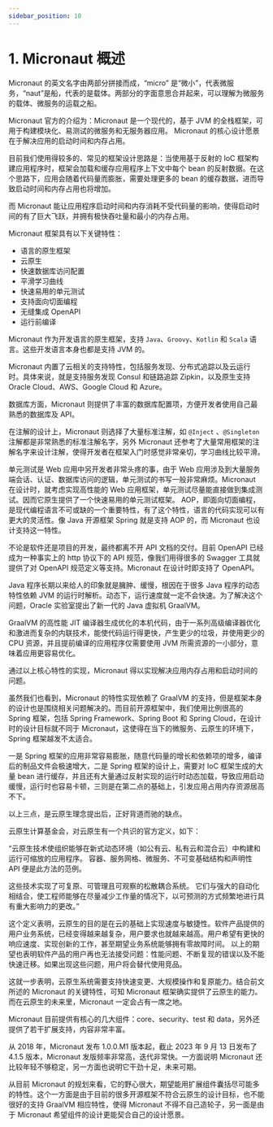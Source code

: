 ```yaml
---
sidebar_position: 10
---
```


# 1. Micronaut 概述

Micronaut 的英文名字由两部分拼接而成，“micro” 是“微小”，代表微服务，“naut”是船，代表的是载体。两部分的字面意思合并起来，可以理解为微服务的载体、微服务的运载之船。

Micronaut 官方的介绍为：Micronaut 是一个现代的，基于 JVM 的全栈框架，可用于构建模块化、易测试的微服务和无服务器应用。
Micronaut 的核心设计愿景在于解决应用的启动时间和内存占用。

目前我们使用得较多的、常见的框架设计思路是：当使用基于反射的 IoC 框架构建应用程序时，框架会加载和缓存应用程序上下文中每个 bean 的反射数据。在这个思路下，应用会随着代码量而膨胀，需要处理更多的 bean 的缓存数据，进而导致启动时间和内存占用也将增加。

而 Micronaut 能让应用程序启动时间和内存消耗不受代码量的影响，使得启动时间的有了巨大飞跃，并拥有极快吞吐量和最小的内存占用。

Micronaut 框架具有以下关键特性：

- 语言的原生框架
- 云原生
- 快速数据库访问配置
- 平滑学习曲线
- 快速易用的单元测试
- 支持面向切面编程
- 无缝集成 OpenAPI
- 运行前编译

Micronaut 作为开发语言的原生框架，支持 `Java`、`Groovy`、`Kotlin` 和 `Scala` 语言。这些开发语言本身也都是支持 JVM 的。

Micronaut 内置了云相关的支持特性，包括服务发现、分布式追踪以及云运行时。具体来说，就是支持服务发现 Consul 和链路追踪 Zipkin，以及原生支持 Oracle Cloud、AWS、Google Cloud 和 Azure。

数据库方面，Micronaut 则提供了丰富的数据库配置项，方便开发者使用自己最熟悉的数据库及 API。

在注解的设计上，Micronaut 则选择了大量标准注解，如 `@Inject` 、`@Singleton` 注解都是非常熟悉的标准注解名字，另外 Micronaut 还参考了大量常用框架的注解名字来设计注解，使得开发者在框架入门时感觉非常亲切，学习曲线比较平滑。

单元测试是 Web 应用中另开发者非常头疼的事，由于 Web 应用涉及到大量服务端会话、认证、数据库访问的逻辑，单元测试的书写一般非常麻烦。Micronaut 在设计时，就考虑实现高性能的 Web 应用框架，单元测试尽量能直接做到集成测试。因而它原生提供了一个快速易用的单元测试框架。
AOP，即面向切面编程，是现代编程语言不可或缺的一个重要特性，有了这个特性，语言的代码实现可以有更大的灵活性。像 Java 开源框架 Spring 就是支持 AOP 的，而 Micronaut 也设计支持这一特性。

不论是软件还是项目的开发，最终都离不开 API 文档的交付。目前 OpenAPI 已经成为一种事实上的 http 协议下的 API 规范，像我们用得很多的 Swagger 工具就提供了对 OpenAPI 规范定义等支持。Micronaut 在设计时即支持了 OpenAPI。

Java 程序长期以来给人的印象就是臃肿、缓慢，根因在于很多 Java 程序的动态特性依赖 JVM 的运行时解析。动态下，运行速度就一定不会快速。为了解决这个问题，Oracle 实验室提出了新一代的 Java 虚拟机 GraalVM。

GraalVM 的高性能 JIT 编译器生成优化的本机代码，由于一系列高级编译器优化和激进而复杂的内联技术，能使代码运行得更快，产生更少的垃圾，并使用更少的 CPU 资源，并且提前编译的应用程序仅需要使用 JVM 所需资源的一小部分，意味着应用更容易优化。

通过以上核心特性的实现，Micronaut 得以实现解决应用内存占用和启动时间的问题。

虽然我们也看到，Micronaut 的特性实现依赖了 GraalVM 的支持，但是框架本身的设计也是围绕相关问题解决的。而目前开源框架中，我们使用比例很高的 Spring 框架，包括 Spring Framework、Spring Boot 和 Spring Cloud，在设计时的设计目标就不同于 Micronaut，这使得在当下的微服务、云原生的环境下，Spring 框架越发不太适合。

一是 Spring 框架的应用非常容易膨胀，随意代码量的增长和依赖项的增多，编译后的制品文件会极速增大，二是 Spring 框架的设计上，需要对 IoC 框架生成的大量 bean 进行缓存，并且还有大量通过反射实现的运行时动态加载，导致应用启动缓慢，运行时也容易卡顿，三则是在第二点的基础上，引发应用占用内存资源居高不下。

以上三点，是云原生理念提出后，正好背道而驰的缺点。

云原生计算基金会，对云原生有一个共识的官方定义，如下：

“云原生技术使组织能够在新式动态环境（如公有云、私有云和混合云）中构建和运行可缩放的应用程序。 容器、服务网格、微服务、不可变基础结构和声明性 API 便是此方法的范例。

这些技术实现了可复原、可管理且可观察的松散耦合系统。 它们与强大的自动化相结合，使工程师能够在尽量减少工作量的情况下，以可预测的方式频繁地进行具有重大影响力的更改。”

这个定义表明，云原生的目的是在云的基础上实现速度与敏捷性。软件产品提供的用户业务系统，已经变得越来越复杂，用户要求也就越来越高。用户希望有更快的响应速度、实现创新的工作，甚至期望业务系统能够拥有零故障时间。 以上的期望也表明软件产品的用户再也无法接受问题：性能问题、不断复现的错误以及不能快速迁移。如果出现这些问题，用户将会替代使用竞品。

这就一步表明，云原生系统需要支持快速变更、大规模操作和复原能力。结合前文所述的 Micronaut 的关键特性，可知 Micronaut 框架确实提供了云原生的能力。而在云原生的未来里，Micronaut 一定会占有一席之地。

Micronaut 目前提供有核心的几大组件：core、security、test 和 data，另外还提供了若干扩展支持，内容非常丰富。

从 2018 年，Micronaut 发布 1.0.0.M1 版本起，截止 2023 年 9 月 13 日发布了 4.1.5 版本，Micronaut 发版频率非常高，迭代非常快。一方面说明 Micronaut 还比较年轻不够稳定，另一方面也说明它干劲十足，未来可期。

从目前 Micronaut 的规划来看，它的野心很大，期望能用扩展组件囊括尽可能多的特性。这个一方面是由于目前的很多开源框架不符合云原生的设计目标，也不能很好的支持 GraalVM 相应特性，使得 Micronaut 不得不自己造轮子，另一面是由于 Micronaut 希望组件的设计更能契合自己的设计愿景。